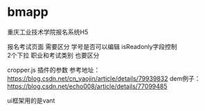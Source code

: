 <!--
 * @Author: fengbozhang
 * @Date: 2019-10-09 10:37:31
 * @LastEditors: fengbozhang
 * @LastEditTime: 2019-10-17 16:43:23
 -->
# bmapp
重庆工业技术学院报名系统H5


报名考试页面  需要区分  学号是否可以编辑 isReadonly字段控制  
2个下拉 职业和考试类别 也要区分 

cropper.js 插件的参数 参考地址： https://blog.csdn.net/cn_yaojin/article/details/79939832
dem例子：https://blog.csdn.net/echo008/article/details/77099485

ui框架用的是vant